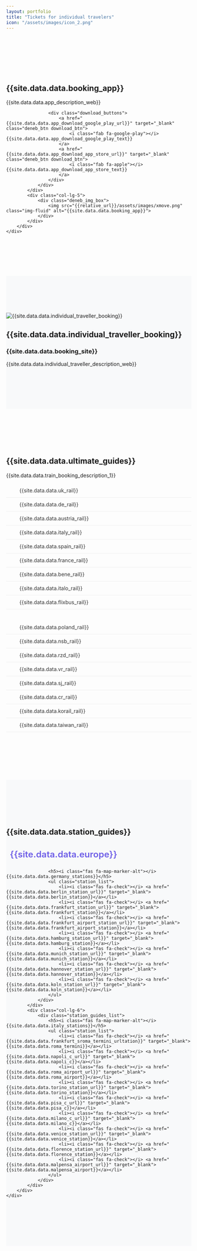 ```yaml
---
layout: portfolio
title: "Tickets for individual travelers"
icon: "/assets/images/icon_2.png"
---
```


<!-- Start App section -->
<section class="deneb_about about_v2 section_padding">
	<div class="container">
		<div class="row align-items-center">
			<div class="col-lg-7">
				<div class="deneb_content_box">
					<h2>{{site.data.data.booking_app}}</h2>
					<p>{{site.data.data.app_description_web}}</p>
					
					<div class="download_buttons">
						<a href="{{site.data.data.app_download_google_play_url}}" target="_blank" class="deneb_btn download_btn">
							<i class="fab fa-google-play"></i> {{site.data.data.app_download_google_play_text}}
						</a>
						<a href="{{site.data.data.app_download_app_store_url}}" target="_blank" class="deneb_btn download_btn">
							<i class="fab fa-apple"></i> {{site.data.data.app_download_app_store_text}}
						</a>
					</div>
				</div>
			</div>
			<div class="col-lg-5">
				<div class="deneb_img_box">
					<img src="{{relative_url}}/assets/images/xmove.png" class="img-fluid" alt="{{site.data.data.booking_app}}">
				</div>
			</div>
		</div>
	</div>
</section>
<!-- End App section -->

<!-- Start Website section -->
<section class="deneb_about about_v2 section_padding bg-light">
	<div class="container">
		<div class="row align-items-center">
			<div class="col-lg-5">
				<div class="deneb_img_box">
					<img src="{{relative_url}}/assets/images/trains.png" class="img-fluid" alt="{{site.data.data.individual_traveller_booking}}">
				</div>
			</div>
			<div class="col-lg-7">
				<div class="deneb_content_box">
					<h2>{{site.data.data.individual_traveller_booking}}</h2>
					<h3>{{site.data.data.booking_site}}</h3>
					<p>{{site.data.data.individual_traveller_description_web}}</p>
				</div>
			</div>
		</div>
	</div>
</section>
<!-- End Website section -->

<!-- Start Ultimate Guides section -->
<section class="deneb_skill section_padding">
	<div class="container">
		<div class="row">
			<div class="col-lg-12">
				<div class="section_title text-center">
					<h2>{{site.data.data.ultimate_guides}}</h2>
					<p>{{site.data.data.train_booking_description_1}}</p>
				</div>
			</div>
		</div>
		<div class="row">
			<div class="col-lg-6">
				<div class="guides_list">
					<ul class="feature_list">
						<li><i class="fas fa-train"></i> <a href="{{site.data.data.uk_rail_url}}" target="_blank">{{site.data.data.uk_rail}}</a></li>
						<li><i class="fas fa-train"></i> <a href="{{site.data.data.de_rail_url}}" target="_blank">{{site.data.data.de_rail}}</a></li>
						<li><i class="fas fa-train"></i> <a href="{{site.data.data.australia_rail_url}}" target="_blank">{{site.data.data.austria_rail}}</a></li>
						<li><i class="fas fa-train"></i> <a href="{{site.data.data.italy_rail_url}}" target="_blank">{{site.data.data.italy_rail}}</a></li>
						<li><i class="fas fa-train"></i> <a href="{{site.data.data.spain_rail_url}}" target="_blank">{{site.data.data.spain_rail}}</a></li>
						<li><i class="fas fa-train"></i> <a href="{{site.data.data.france_rail_url}}" target="_blank">{{site.data.data.france_rail}}</a></li>
						<li><i class="fas fa-train"></i> <a href="{{site.data.data.bene_rail_url}}" target="_blank">{{site.data.data.bene_rail}}</a></li>
						<li><i class="fas fa-train"></i> <a href="{{site.data.data.italo_rail_url}}" target="_blank">{{site.data.data.italo_rail}}</a></li>
						<li><i class="fas fa-bus"></i> <a href="{{site.data.data.flixbus_rail_url}}" target="_blank">{{site.data.data.flixbus_rail}}</a></li>
					</ul>
				</div>
			</div>
			<div class="col-lg-6">
				<div class="guides_list">
					<ul class="feature_list">
						<li><i class="fas fa-train"></i> <a href="{{site.data.data.poland_rail_url}}" target="_blank">{{site.data.data.poland_rail}}</a></li>
						<li><i class="fas fa-train"></i> <a href="{{site.data.data.nsb_rail_url}}" target="_blank">{{site.data.data.nsb_rail}}</a></li>
						<li><i class="fas fa-train"></i> <a href="{{site.data.data.rzd_rail_url}}" target="_blank">{{site.data.data.rzd_rail}}</a></li>
						<li><i class="fas fa-train"></i> <a href="{{site.data.data.vr_rail_url}}" target="_blank">{{site.data.data.vr_rail}}</a></li>
						<li><i class="fas fa-train"></i> <a href="{{site.data.data.sj_rail_url}}" target="_blank">{{site.data.data.sj_rail}}</a></li>
						<li><i class="fas fa-train"></i> <a href="{{site.data.data.cr_rail_url}}" target="_blank">{{site.data.data.cr_rail}}</a></li>
						<li><i class="fas fa-train"></i> <a href="{{site.data.data.korail_rail_url}}" target="_blank">{{site.data.data.korail_rail}}</a></li>
						<li><i class="fas fa-train"></i> <a href="{{site.data.data.taiwan_rail_url}}" target="_blank">{{site.data.data.taiwan_rail}}</a></li>
					</ul>
				</div>
			</div>
		</div>
	</div>
</section>
<!-- End Ultimate Guides section -->

<!-- Start Station Guides section -->
<section class="deneb_skill section_padding bg-light">
	<div class="container">
		<div class="row">
			<div class="col-lg-12">
				<div class="section_title text-center">
					<h2>{{site.data.data.station_guides}}</h2>
				</div>
			</div>
		</div>
		<div class="row">
			<div class="col-lg-6">
				<div class="station_guides_list">
					<h4><i class="fas fa-globe-europe"></i> {{site.data.data.europe}}</h4>
					
					<h5><i class="fas fa-map-marker-alt"></i> {{site.data.data.germany_stations}}</h5>
					<ul class="station_list">
						<li><i class="fas fa-check"></i> <a href="{{site.data.data.berlin_station_url}}" target="_blank">{{site.data.data.berlin_station}}</a></li>
						<li><i class="fas fa-check"></i> <a href="{{site.data.data.frankfurt_station_url}}" target="_blank">{{site.data.data.frankfurt_station}}</a></li>
						<li><i class="fas fa-check"></i> <a href="{{site.data.data.frankfurt_airport_station_url}}" target="_blank">{{site.data.data.frankfurt_airport_station}}</a></li>
						<li><i class="fas fa-check"></i> <a href="{{site.data.data.hamburg_station_url}}" target="_blank">{{site.data.data.hamburg_station}}</a></li>
						<li><i class="fas fa-check"></i> <a href="{{site.data.data.munich_station_url}}" target="_blank">{{site.data.data.munich_station}}</a></li>
						<li><i class="fas fa-check"></i> <a href="{{site.data.data.hannover_station_url}}" target="_blank">{{site.data.data.hannover_station}}</a></li>
						<li><i class="fas fa-check"></i> <a href="{{site.data.data.koln_station_url}}" target="_blank">{{site.data.data.koln_station}}</a></li>
					</ul>
				</div>
			</div>
			<div class="col-lg-6">
				<div class="station_guides_list">
					<h5><i class="fas fa-map-marker-alt"></i> {{site.data.data.italy_stations}}</h5>
					<ul class="station_list">
						<li><i class="fas fa-check"></i> <a href="{{site.data.data.frankfurt_sroma_termini_urltation}}" target="_blank">{{site.data.data.roma_termini}}</a></li>
						<li><i class="fas fa-check"></i> <a href="{{site.data.data.napoli_c_url}}" target="_blank">{{site.data.data.napoli_c}}</a></li>
						<li><i class="fas fa-check"></i> <a href="{{site.data.data.roma_airport_url}}" target="_blank">{{site.data.data.roma_airport}}</a></li>
						<li><i class="fas fa-check"></i> <a href="{{site.data.data.torino_station_url}}" target="_blank">{{site.data.data.torino_station}}</a></li>
						<li><i class="fas fa-check"></i> <a href="{{site.data.data.pisa_c_url}}" target="_blank">{{site.data.data.pisa_c}}</a></li>
						<li><i class="fas fa-check"></i> <a href="{{site.data.data.milano_c_url}}" target="_blank">{{site.data.data.milano_c}}</a></li>
						<li><i class="fas fa-check"></i> <a href="{{site.data.data.venice_station_url}}" target="_blank">{{site.data.data.venice_station}}</a></li>
						<li><i class="fas fa-check"></i> <a href="{{site.data.data.florence_station_url}}" target="_blank">{{site.data.data.florence_station}}</a></li>
						<li><i class="fas fa-check"></i> <a href="{{site.data.data.malpensa_airport_url}}" target="_blank">{{site.data.data.malpensa_airport}}</a></li>
					</ul>
				</div>
			</div>
		</div>
	</div>
</section>
<!-- End Station Guides section -->

<style>
/* Download buttons styling */
.download_buttons {
	margin-top: 30px;
	display: flex;
	gap: 12px;
	flex-wrap: wrap;
}

.download_buttons .deneb_btn.download_btn {
	display: inline-flex !important;
	align-items: center;
	justify-content: center;
	gap: 8px;
	padding: 10px 20px !important;
	text-decoration: none;
	border-radius: 23px !important;
	transition: all 0.3s ease;
	background: #6c5ce7 !important;
	color: white !important;
	font-weight: 500 !important;
	min-width: auto !important;
	max-width: 100%;
	height: auto !important;
	line-height: normal !important;
	border: none;
	text-transform: none !important;
	letter-spacing: normal !important;
	font-size: 14px !important;
	flex: 1 1 auto;
}

.download_buttons .deneb_btn.download_btn i {
	font-size: 18px;
	margin-right: 0;
}

.download_buttons .deneb_btn.download_btn:hover {
	transform: translateY(-2px);
	box-shadow: 2.5px 4.33px 15px 0px rgba(108, 92, 231, 0.4) !important;
	color: white !important;
	background: #5a4dd6 !important;
}

/* Guides list styling */
.guides_list {
	margin-bottom: 30px;
}

.guides_list .feature_list {
	list-style: none;
	padding: 0;
	margin: 0;
}

.guides_list .feature_list li {
	padding: 10px 0;
	display: flex;
	align-items: center;
	border-bottom: 1px solid #eee;
}

.guides_list .feature_list i {
	color: #6c5ce7;
	margin-right: 12px;
	font-size: 18px;
	width: 24px;
}

.guides_list .feature_list a {
	color: #333;
	text-decoration: none;
	transition: color 0.3s ease;
}

.guides_list .feature_list a:hover {
	color: #6c5ce7;
}

/* Station guides styling */
.station_guides_list {
	margin-bottom: 30px;
}

.station_guides_list h4 {
	color: #6c5ce7;
	margin-bottom: 25px;
	font-size: 24px;
	font-weight: 600;
}

.station_guides_list h4 i {
	margin-right: 10px;
}

.station_guides_list h5 {
	color: #333;
	margin-top: 20px;
	margin-bottom: 15px;
	font-size: 18px;
	font-weight: 600;
}

.station_guides_list h5 i {
	color: #6c5ce7;
	margin-right: 8px;
}

.station_list {
	list-style: none;
	padding: 0;
	margin: 0;
}

.station_list li {
	padding: 8px 0;
	display: flex;
	align-items: center;
}

.station_list i {
	color: #6c5ce7;
	margin-right: 10px;
	font-size: 14px;
}

.station_list a {
	color: #555;
	text-decoration: none;
	transition: color 0.3s ease;
}

.station_list a:hover {
	color: #6c5ce7;
}

/* Section styling */
.section_padding {
	padding: 100px 0;
}

.bg-light {
	background-color: #f8f9fa;
}

/* Responsive design */
@media (max-width: 768px) {
	.download_buttons {
		flex-direction: column;
	}
	
	.download_btn {
		justify-content: center;
		width: 100%;
	}
	
	.section_padding {
		padding: 60px 0;
	}
}
</style>
